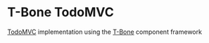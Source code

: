 T-Bone TodoMVC
==============

[TodoMVC](http://addyosmani.github.com/todomvc/) implementation using the [T-Bone](https://github.com/timkendrick/t-bone) component framework